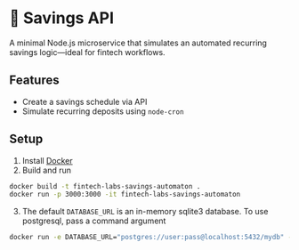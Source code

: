 # 💸 Savings API

A minimal Node.js microservice that simulates an automated recurring savings logic—ideal for fintech workflows.

## Features

- Create a savings schedule via API
- Simulate recurring deposits using `node-cron`

## Setup
1. Install [Docker](https://docs.docker.com/)
2. Build and run
```bash
docker build -t fintech-labs-savings-automaton .
docker run -p 3000:3000 -it fintech-labs-savings-automaton
```
3. The default `DATABASE_URL` is an in-memory sqlite3 database. To use postgresql, pass a command argument 
```bash
docker run -e DATABASE_URL="postgres://user:pass@localhost:5432/mydb" -p 3000:3000 -it fintech-labs-savings-automaton
```